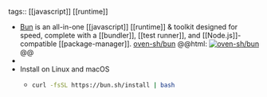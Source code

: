 tags:: [[javascript]] [[runtime]]

- [Bun](https://bun.sh/) is an all-in-one [[javascript]] [[runtime]] & toolkit designed for speed, complete with a [[bundler]], [[test runner]], and [[Node.js]]-compatible [[package-manager]].
  [oven-sh/bun](https://github.com/oven-sh/bun)
  @@html: <a href="https://github.com/oven-sh/bun/"><img src="https://github-readme-stats-astronomer.vercel.app/api/pin/?username=oven-sh&repo=bun&theme=tokyonight" alt="oven-sh/bun"/></a>@@
-
- Install on Linux and macOS
	- ```bash
	  curl -fsSL https://bun.sh/install | bash
	  ```